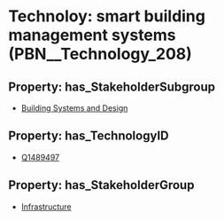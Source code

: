 # Technoloy: __smart building management systems__ (PBN__Technology_208)

## Property: has_StakeholderSubgroup

* [Building Systems and Design](PBN__TechSubgroup_89)

## Property: has_TechnologyID

* [Q1489497](Q1489497)

## Property: has_StakeholderGroup

* [Infrastructure](PBN__TechGroup_4)


